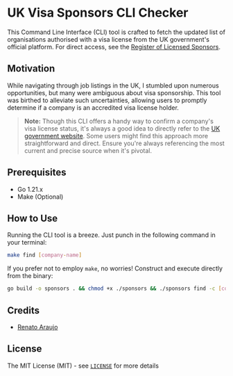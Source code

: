 # UK Visa Sponsors CLI Checker

This Command Line Interface (CLI) tool is crafted to fetch the updated list of organisations authorised with a visa license from the UK government's official platform. For direct access, see the [Register of Licensed Sponsors](https://www.gov.uk/government/publications/register-of-licensed-sponsors-workers).

## Motivation
While navigating through job listings in the UK, I stumbled upon numerous opportunities, but many were ambiguous about visa sponsorship. This tool was birthed to alleviate such uncertainties, allowing users to promptly determine if a company is an accredited visa license holder.

> **Note:** Though this CLI offers a handy way to confirm a company's visa license status, it's always a good idea to directly refer to the [UK government website](https://www.gov.uk/government/publications/register-of-licensed-sponsors-workers). Some users might find this approach more straightforward and direct. Ensure you're always referencing the most current and precise source when it's pivotal.

## Prerequisites

- Go 1.21.x
- Make (Optional)

## How to Use

Running the CLI tool is a breeze. Just punch in the following command in your terminal:

```bash
make find [company-name]
```

If you prefer not to employ `make`, no worries! Construct and execute directly from the binary:

```bash
go build -o sponsors . && chmod +x ./sponsors && ./sponsors find -c [company-name]
```

## Credits

* [Renato Araujo](https://www.linkedin.com/in/renatoraraujo/)

## License

The MIT License (MIT) - see [`LICENSE`](LICENSE) for more details
